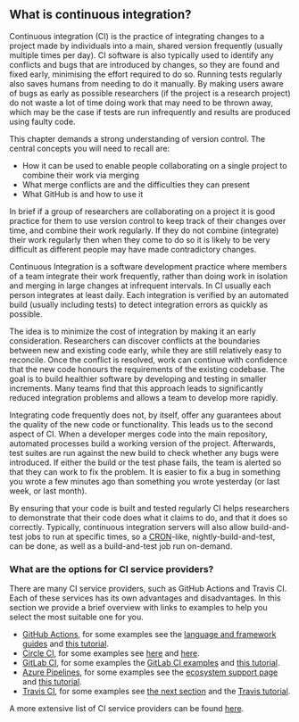 ## What is continuous integration?

Continuous integration (CI) is the practice of integrating changes to a project made by individuals into a main, shared version frequently (usually multiple times per day). CI software is also typically used to identify any conflicts and bugs that are introduced by changes, so they are found and fixed early, minimising the effort required to do so. Running tests regularly also saves humans from needing to do it manually. By making users aware of bugs as early as possible researchers (if the project is a research project) do not waste a lot of time doing work that may need to be thrown away, which may be the case if tests are run infrequently and results are produced using faulty code.

This chapter demands a strong understanding of version control. The central concepts you will need to recall are:

- How it can be used to enable people collaborating on a single project to combine their work via merging
- What merge conflicts are and the difficulties they can present
- What GitHub is and how to use it

In brief if a group of researchers are collaborating on a project it is good practice for them to use version control to keep track of their changes over time, and combine their work regularly. If they do not combine (integrate) their work regularly then when they come to do so it is likely to be very difficult as different people may have made contradictory changes.

Continuous Integration is a software development practice where members of a team integrate their work frequently, rather than doing work in isolation and merging in large changes at infrequent intervals. In CI usually each person integrates at least daily. Each integration is verified by an automated build (usually including tests) to detect integration errors as quickly as possible.

The idea is to minimize the cost of integration by making it an early consideration. Researchers can discover conflicts at the boundaries between new and existing code early, while they are still relatively easy to reconcile. Once the conflict is resolved, work can continue with confidence that the new code honours the requirements of the existing codebase. The goal is to build healthier software by developing and testing in smaller increments. Many teams find that this approach leads to significantly reduced integration problems and allows a team to develop more rapidly.

Integrating code frequently does not, by itself, offer any guarantees about the quality of the new code or functionality. This leads us to the second aspect of CI. When a developer merges code into the main repository, automated processes build a working version of the project. Afterwards, test suites are run against the new build to check whether any bugs were introduced. If either the build or the test phase fails, the team is alerted so that they can work to fix the problem. It is easier to fix a bug in something you wrote a few minutes ago than something you wrote yesterday (or last week, or last month).

By ensuring that your code is built and tested regularly CI helps researchers to demonstrate that their code does what it claims to do, and that it does so correctly. Typically, continuous integration servers will also allow build-and-test jobs to run at specific times, so a [CRON](https://en.wikipedia.org/wiki/Cron)-like, nightly-build-and-test, can be done, as well as a build-and-test job run on-demand.


### What are the options for CI service providers?

There are many CI service providers, such as GitHub Actions and Travis CI. Each of these services has its own advantages and disadvantages. In this section we provide a brief overview with links to examples to help you select the most suitable one for you.

 - [GitHub Actions](https://help.github.com/en/actions), for some examples see the [language and framework guides](https://help.github.com/en/actions/language-and-framework-guides) and [this tutorial](https://github.com/NLESC-JCER/ci_for_science#-github-actions).
 - [Circle CI](https://circleci.com/), for some examples see [here](https://circleci.com/docs/2.0/project-walkthrough/) and [here](https://circleci.com/docs/2.0/hello-world/).
 - [GitLab CI](https://docs.gitlab.com/ee/ci/), for some examples the [GitLab CI examples](https://docs.gitlab.com/ee/ci/examples/README.html) and [this tutorial](https://github.com/NLESC-JCER/ci_for_science#-gitlab-ci).
 - [Azure Pipelines](https://azure.microsoft.com/en-us/services/devops/pipelines/), for some examples see the [ecosystem support page](https://docs.microsoft.com/en-us/azure/devops/pipelines/ecosystems/?view=azure-devops) and [this tutorial](https://github.com/trallard/ci-research).
 - [Travis CI](https://travis-ci.com/), for some examples see [the next section](#What_is_Travis_and_how_does_it_work) and the [Travis tutorial](https://docs.travis-ci.com/user/tutorial/).

A more extensive list of CI service providers can be found [here](https://www.software.ac.uk/resources/guides/hosted-continuous-integration).
